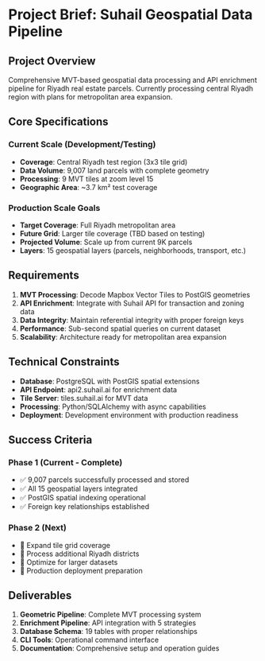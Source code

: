 # Project Brief: Suhail Geospatial Data Pipeline

## Project Overview
Comprehensive MVT-based geospatial data processing and API enrichment pipeline for Riyadh real estate parcels. Currently processing central Riyadh region with plans for metropolitan area expansion.

## Core Specifications

### **Current Scale (Development/Testing)**
- **Coverage**: Central Riyadh test region (3x3 tile grid)
- **Data Volume**: 9,007 land parcels with complete geometry
- **Processing**: 9 MVT tiles at zoom level 15
- **Geographic Area**: ~3.7 km² test coverage

### **Production Scale Goals**
- **Target Coverage**: Full Riyadh metropolitan area
- **Future Grid**: Larger tile coverage (TBD based on testing)
- **Projected Volume**: Scale up from current 9K parcels
- **Layers**: 15 geospatial layers (parcels, neighborhoods, transport, etc.)

## Requirements

1. **MVT Processing**: Decode Mapbox Vector Tiles to PostGIS geometries
2. **API Enrichment**: Integrate with Suhail API for transaction and zoning data  
3. **Data Integrity**: Maintain referential integrity with proper foreign keys
4. **Performance**: Sub-second spatial queries on current dataset
5. **Scalability**: Architecture ready for metropolitan area expansion

## Technical Constraints

- **Database**: PostgreSQL with PostGIS spatial extensions
- **API Endpoint**: api2.suhail.ai for enrichment data
- **Tile Server**: tiles.suhail.ai for MVT data
- **Processing**: Python/SQLAlchemy with async capabilities
- **Deployment**: Development environment with production readiness

## Success Criteria

### **Phase 1 (Current - Complete)**
- ✅ 9,007 parcels successfully processed and stored
- ✅ All 15 geospatial layers integrated
- ✅ PostGIS spatial indexing operational
- ✅ Foreign key relationships established

### **Phase 2 (Next)**
- 🎯 Expand tile grid coverage
- 🎯 Process additional Riyadh districts
- 🎯 Optimize for larger datasets
- 🎯 Production deployment preparation

## Deliverables

1. **Geometric Pipeline**: Complete MVT processing system
2. **Enrichment Pipeline**: API integration with 5 strategies
3. **Database Schema**: 19 tables with proper relationships
4. **CLI Tools**: Operational command interface
5. **Documentation**: Comprehensive setup and operation guides 